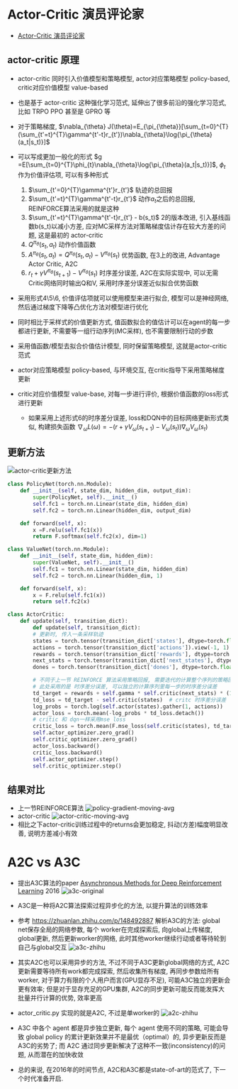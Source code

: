 # Actor-Critic 演员评论家

* [Actor-Critic 演员评论家](https://hrl.boyuai.com/chapter/2/actor-critic%E7%AE%97%E6%B3%95/)

## actor-critic 原理
* actor-critic 同时引入价值模型和策略模型, actor对应策略模型 policy-based, critic对应价值模型 value-based
* 也是基于 actor-critic 这种强化学习范式, 延伸出了很多前沿的强化学习范式, 比如 TRPO PPO 甚至是 GPRO 等
* 对于策略梯度, $\nabla_{\theta} J(\theta)=E_{\pi_{\theta}}[\sum_{t=0}^{T}(\sum_{t'=t}^{T}\gamma^{t'-t}r_{t'})\nabla_{\theta}\log{\pi_{\theta}(a_t|s_t)}]$
* 可以写成更加一般化的形式 $g =E[\sum_{t=0}^{T}\phi_{t}\nabla_{\theta}\log{\pi_{\theta}(a_t|s_t)}]$, $\phi_{t}$ 作为价值评估项, 可以有多种形式
  1. $\sum_{t'=0}^{T}\gamma^{t'}r_{t'}$  轨迹的总回报
  2. $\sum_{t'=t}^{T}\gamma^{t'-t}r_{t'}$ 动作$a_t$之后的总回报, REINFORCE算法采用的就是这种
  3. $\sum_{t'=t}^{T}\gamma^{t'-t}r_{t'} - b(s_t)$  2的版本改进, 引入基线函数b(s_t)以减小方差, 应对MC采样方法对策略梯度估计存在较大方差的问题, 这是最初的 actor-critic
  4. $Q^{\pi_{\theta}}(s_t, a_t)$  动作价值函数
  5. $A^{\pi_{\theta}}(s_t, a_t) = Q^{\pi_{\theta}}(s_t, a_t) - V^{\pi_{\theta}}(s_{t})$  优势函数, 在3上的改进, Advantage Actor Critic, A2C
  6. $r_t + \gamma V^{\pi_{\theta}}(s_{t+1}) - V^{\pi_{\theta}}(s_{t})$  时序差分误差, A2C在实际实现中, 可以无需Critic网络同时输出Q和V, 采用时序差分误差近似拟合优势函数

* 采用形式4\5\6, 价值评估项就可以使用模型来进行拟合, 模型可以是神经网络, 然后通过梯度下降等凸优化方法对模型进行优化
* 同时相比于采样式的价值更新方式, 值函数拟合的值估计可以在agent的每一步都进行更新, 不需要等一组行动序列(MC采样), 也不需要限制行动的步数
* 采用值函数/模型去拟合价值估计模型, 同时保留策略模型, 这就是actor-critic范式
* actor对应策略模型 policy-based, 与环境交互, 在critic指导下采用策略梯度更新
* critic对应价值模型 value-base, 对每一步进行评价, 根据价值函数的loss形式进行更新
  * 如果采用上述形式6的时序差分误差, loss和DQN中的目标网络更新形式类似, 构建损失函数 $\nabla_{\omega}L(\omega)=-(r + \gamma V_{\omega}(s_{t+1}) - V_{\omega}(s_t))\nabla_{\omega}V_{\omega}(s_t)$

## 更新方法
![actor-critic更新方法](img/ac-update.png)

```python
class PolicyNet(torch.nn.Module):
    def __init__(self, state_dim, hidden_dim, output_dim):
        super(PolicyNet, self).__init__()
        self.fc1 = torch.nn.Linear(state_dim, hidden_dim)
        self.fc2 = torch.nn.Linear(hidden_dim, output_dim)

    def forward(self, x):
        x =F.relu(self.fc1(x))
        return F.softmax(self.fc2(x), dim=1)

class ValueNet(torch.nn.Module):
    def __init__(self, state_dim, hidden_dim):
        super(ValueNet, self).__init__()
        self.fc1 = torch.nn.Linear(state_dim, hidden_dim)
        self.fc2 = torch.nn.Linear(hidden_dim, 1)

    def forward(self, x):
        x = F.relu(self.fc1(x))
        return self.fc2(x)

class ActorCritic:
    def update(self, transition_dict):
        def update(self, transition_dict):
        # 更新时, 传入一条采样轨迹
        states = torch.tensor(transition_dict['states'], dtype=torch.float).to(self.device)
        actions = torch.tensor(transition_dict['actions']).view(-1, 1).to(self.device)
        rewards = torch.tensor(transition_dict['rewards'], dtype=torch.float).view(-1, 1).to(self.device)
        next_stats = torch.tensor(transition_dict['next_states'], dtype=torch.float).to(self.device)
        dones = torch.tensor(transition_dict['dones'], dtype=torch.float).view(-1, 1).to(self.device)

        # 不同于上一节 REINFORCE 算法采用策略回报, 需要迭代的计算整个序列的策略回报
        # 此处采用的是 时序差分误差, 可以独立的计算序列里每一步的时序差分误差
        td_target = rewards + self.gamma * self.critic(next_stats) * (1 - dones)
        td_loss = td_target - self.critic(states)  # critc 时序差分误差
        log_probs = torch.log(self.actor(states).gather(1, actions))
        actor_loss = torch.mean(-log_probs * td_loss.detach())
        # critic 和 dqn一样采用mse loss
        critic_loss = torch.mean(F.mse_loss(self.critic(states), td_target.detach()))
        self.actor_optimizer.zero_grad()
        self.critic_optimizer.zero_grad()
        actor_loss.backward()
        critic_loss.backward()
        self.actor_optimizer.step()
        self.critic_optimizer.step()
```

## 结果对比
* 上一节REINFORCE算法
![policy-gradient-moving-avg](../7-policy-gradient/reinforce-returns-moving-avg.png)
* actor-critic
![actor-critic-moving-avg](actor-critic-returns-moving-avg.png)
* 相比之下actor-critic训练过程中的returns会更加稳定, 抖动(方差)幅度明显改善, 说明方差减小有效

# A2C vs A3C
- 提出A3C算法的paper [Asynchronous Methods for Deep Reinforcement Learning](https://arxiv.org/pdf/1602.01783) 2016
![a3c-original](img/a3c-original.png)

- A3C是一种将A2C算法探索过程异步化的方法, 以提升算法的训练效率
- 参考 https://zhuanlan.zhihu.com/p/148492887 解析A3C的方法: global net保存全局的网络参数, 每个 worker在完成探索后, 向global上传梯度, global更新, 然后更新worker的网络, 此时其他worker继续行动或者等待轮到自己与global交互
![a3c-zhihu](img/a3c-zhihu.png)

- 其实A2C也可以采用异步的方法, 不过不同于A3C更新global网络的方式, A2C更新需要等待所有work都完成探索, 然后收集所有梯度, 再同步参数给所有worker, 对于算力有限的个人用户而言(GPU显存不足), 可能A3C独立的更新会更有效率; 但是对于显存充足的GPU集群, A2C的同步更新可能反而能发挥大批量并行计算的优势, 效率更高
- actor_critic.py 实现的就是A2C, 不过是单worker的
![a2c-zhihu](img/a2c-zhihu.png)

- A3C 中各个 agent 都是异步独立更新, 每个 agent 使用不同的策略, 可能会导致 global policy 的累计更新效果并不是最优（optimal）的, 异步更新反而是A3C的劣势了; 而 A2C 通过同步更新解决了这种不一致(inconsistency)的问题, 从而潜在的加快收敛
- 总的来说, 在2016年的时间节点, A2C和A3C都是state-of-art的范式了, 下一个时代准备开启.
